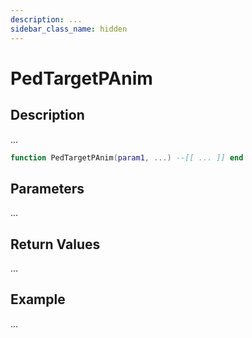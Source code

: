 ```yaml
---
description: ...
sidebar_class_name: hidden
---
```


# PedTargetPAnim

## Description

...

```lua
function PedTargetPAnim(param1, ...) --[[ ... ]] end
```

## Parameters

...

## Return Values

...

## Example

...

